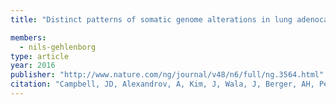 ```yaml
---
title: "Distinct patterns of somatic genome alterations in lung adenocarcinomas and squamous cell carcinomas"

members:
  - nils-gehlenborg
type: article
year: 2016
publisher: "http://www.nature.com/ng/journal/v48/n6/full/ng.3564.html"
citation: "Campbell, JD, Alexandrov, A, Kim, J, Wala, J, Berger, AH, Pedamallu, CS, Shukla, SA, Guo, G, Brooks, AN, Murray, BA, Imielinski, M, Hu, X, Ling, S, Akbani, R, Rosenberg, M, Cibulskis, C, Ramachandran, A, Collisson, EA, Kwiatkowski, DJ, Lawrence, MS, Weinstein, JN, Verhaak, RGW, Wu, CJ, Hammerman, PS, Cherniack, AD, Getz, G, Cancer Genome Atlas Research Network (incl. N Gehlenborg), Artyomov, MN, Schreiber, R, Govindan, R, Meyerson, M. “Distinct patterns of somatic genome alterations in lung adenocarcinomas and squamous cell carcinomas”. *Nat Genet* **48**, 607–616 (2016)"
---
```

